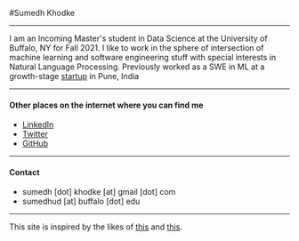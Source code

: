 #Sumedh Khodke 

---------------------------------------------------------------------------

I am an Incoming Master's student in Data Science at the University of Buffalo, NY for Fall 2021.
I like to work in the sphere of intersection of machine learning and software engineering stuff with special interests in Natural Language Processing. 
Previously worked as a SWE in ML at a growth-stage [startup](https://www.rubiscape.io/) in Pune, India

---------------------------------------------------------------------------
#### Other places on the internet where you can find me
* [LinkedIn](https://www.linkedin.com/in/sumedhkhodke/)
* [Twitter](https://twitter.com/sumedh_khodke)
* [GitHub](https://github.com/sumedhkhodke)

---------------------------------------------------------------------------

#### Contact
* sumedh [dot] khodke [at] gmail [dot] com
* sumedhud [at] buffalo [dot] edu

---------------------------------------------------------------------------

This site is inspired by the likes of [this](http://www.motherfuckingwebsite.com/) and [this](https://deathtobullshit.com/).
